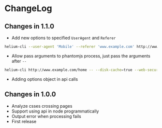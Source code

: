 # ChangeLog

## Changes in 1.1.0

* Add new options to specified `UserAgent` and `Referer`

```bash
helium-cli --user-agent 'Mobile' --referer 'www.example.com' http://www.example.com/home
```

* Allow pass arguments to phantomjs process, just pass the arguments after `--`

```bash
helium-cli http://www.example.com/home -- --disk-cache=true --web-security=true
```

* Adding options object in api calls


## Changes in 1.0.0

* Analyze csses crossing pages
* Support using api in node programmatically
* Output error when processing fails
* First release
